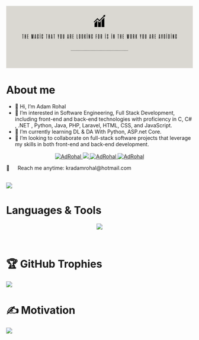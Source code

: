 ![Motivation Twitter Cover](https://github.com/AdRohal/AdRohal/blob/main/Motivation%20Twitter%20Cover.png)
<!-- About Section -->
 # About me 

 - 👋 Hi, I’m Adam Rohal
- 👀 I’m interested in Software Engineering, Full Stack Development, including front-end and back-end technologies with proficiency in C, C# , .NET , Python, Java, PHP, Laravel, HTML, CSS, and JavaScript.
- 🌱 I’m currently learning DL & DA With Python, ASP.net Core.
- 💞️ I’m looking to collaborate on full-stack software projects that leverage my skills in both front-end and back-end development.
<p>
</p>
<p align="center">
 <a href="https://www.linkedin.com/in/adam-rohal-30884520a/" target="_blank">
  <img src="https://img.shields.io/badge/LinkedIn-0077B5?style=for-the-badge&logo=linkedin&logoColor=white" alt="AdRohal"/>
 </a>
 <a href="https://twitter.com/Adaam_21" target="_blank">
  <img src="https://img.shields.io/badge/Twitter-1DA1F2?style=for-the-badge&logo=twitter&logoColor=white" />
 </a>
 <a href="https://instagram.com/rhladam_" target="_blank"> 
  <img src="https://img.shields.io/badge/Instagram-fe4164?style=for-the-badge&logo=instagram&logoColor=white" alt="AdRohal" />
 </a> 
 <a href="https://facebook.com/adam.rohal.58" target="_blank"> 
  <img src="https://img.shields.io/badge/Facebook-20BEFF?&style=for-the-badge&logo=facebook&logoColor=white" alt="AdRohal"  />
  </a> 
</p>
 📧 &emsp; Reach me anytime: kradamrohal@hotmail.com<br/><br/>
 
 [![](https://visitcount.itsvg.in/api?id=AdRohal&label=Profile%20Views&icon=0&pretty=true)](https://visitcount.itsvg.in)

# Languages & Tools
   <p align="center">
  <a href="https://skillicons.dev">
    <img src="https://skillicons.dev/icons?i=cs,dotnet,visualstudio,vscode,git,github,azure,eclipse,java,jquery,pycharm,py,opencv,figma,xd,firebase,gcp,ubuntu,bash,postman,powershell,c,cpp,cmake,php,laravel,html,css,js,bootstrap,postgres,sqlite,mysql,npm,discord,notion,apple&theme=light" />
  </a>
</p>
<br/>

# 🏆 GitHub Trophies 
 ![](https://github-profile-trophy.vercel.app/?username=AdRohal&margin-w=15)

# ✍️ Motivation
![](https://quotes-github-readme.vercel.app/api?type=horizontal&theme=radical)
